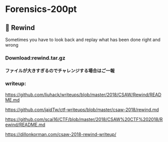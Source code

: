 # Forensics-200pt
## 🐼 Rewind
Sometimes you have to look back and replay what has been done right and wrong 
### Download:rewind.tar.gz
#### ファイルが大きすぎるのでチャレンジする場合はご一報

### writeup:

https://github.com/liuhack/writeups/blob/master/2018/CSAW/Rewind/README.md

https://github.com/jaidTw/ctf-writeups/blob/master/csaw-2018/rewind.md

https://github.com/scai16/CTF/blob/master/2018/CSAW%20CTF%202018/Rewind/README.md

https://dillonkorman.com/csaw-2018-rewind-writeup/
